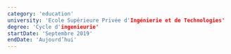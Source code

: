 ```yaml
---
category: 'education'
university: 'Ecole Supérieure Privée d'Ingénierie et de Technologies'
degree: 'Cycle d'ingenieurie'
startDate: 'Septembre 2019'
endDate: 'Aujourd’hui'
---
```



